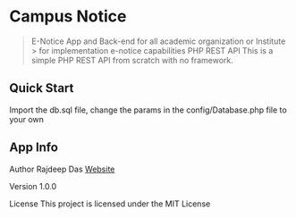 # Campus Notice
> E-Notice  App and Back-end for all  academic organization or Institute >  for implementation e-notice capabilities
> PHP REST API
> This is a simple PHP REST API from scratch with no framework.

## Quick Start
Import the db.sql file, change the params in the config/Database.php file to your own

## App Info
Author
Rajdeep Das [Website](https://www.rajdeep-das.github.io.com)

Version
1.0.0

License
This project is licensed under the MIT License